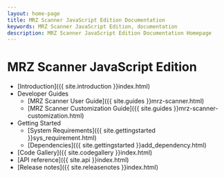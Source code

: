 ```yaml
---
layout: home-page
title: MRZ Scanner JavaScript Edition Documentation
keywords: MRZ Scanner JavaScript Edition, documentation
description: MRZ Scanner JavaScript Edition Documentation Homepage
---
```


# MRZ Scanner JavaScript Edition

- [Introduction]({{ site.introduction }}index.html)
- Developer Guides
    - [MRZ Scanner User Guide]({{ site.guides }}mrz-scanner.html)
    - [MRZ Scanner Customization Guide]({{ site.guides }}mrz-scanner-customization.html)
- Getting Started
    - [System Requirements]({{ site.gettingstarted }}sys_requirement.html)
    - [Dependencies]({{ site.gettingstarted }}add_dependency.html)
    <!-- - [Demo]({{ site.codegallery }}demo/index.html) -->
- [Code Gallery]({{ site.codegallery }}index.html)
- [API reference]({{ site.api }}index.html)
- [Release notes]({{ site.releasenotes }}index.html)